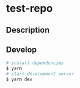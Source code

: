 # test-repo

## Description



## Develop

```bash
# install dependencies
$ yarn
# start development server
$ yarn dev
```